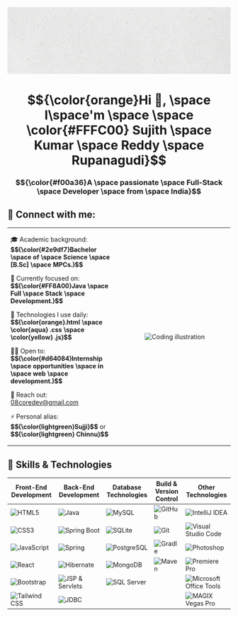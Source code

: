 ![CodeByReddy Banner Image](./banner.gif)
<!--------------------------------------------------------------------------------------------------------------------------------------------------------->
<h1 align="center">$${\color{orange}Hi 👋, \space I\space'm \space \space \color{#FFFC00} Sujith \space Kumar \space Reddy \space Rupanagudi}$$
</h1>
<h3 align="center">$${\color{#f00a36}A \space passionate \space Full-Stack \space Developer \space from \space India}$$</h3>


## 🤝 Connect with me:
<p align="left">
</p>

<table align="center" border="0">
  <tr>
    <td width="50%" align="left" style="vertical-align: top;">
      <p>🎓 Academic background: <strong>$${\color{#2e9df7}Bachelor \space of \space Science \space [B.Sc] \space MPCs.}$$</strong></p>
      <p>🌱 Currently focused on: <strong>$${\color{#FF8A00}Java \space Full \space Stack \space Development.}$$</strong></p>
      <p>🤔 Technologies I use daily: <strong>$${\color{orange}.html \space \color{aqua} .css \space \color{yellow} .js}$$</strong></p>
      <p>🧑‍💼 Open to: <strong>$${\color{#d64084}Internship \space opportunities \space in \space web \space development.}$$</strong></p>
      <p>📧 Reach out: <a href="mailto:08coredev@gmail.com">08coredev@gmail.com</a></p> 
      <p>⚡ Personal alias: <strong>$${\color{lightgreen}Sujji}$$</strong> or <strong>$${\color{lightgreen} Chinnu}$$</strong></p>   
    </td>

  <td width="50%" align="center">
      <img align="center" alt="Coding illustration"; " src="https://repository-images.githubusercontent.com/588181932/e36ec678-7984-4cdd-8e4c-a3932772ff8e">
    </td>
  </tr>
</table>

<!-- -------------------------------------------------------------------------------------------------------------------------------------------------------------->

## 🚀 Skills & Technologies

| **Front-End Development** | **Back-End Development** | **Database Technologies** | **Build & Version Control** | **Other Technologies** |
|---------------------------|--------------------------|---------------------------|-----------------------------|------------------------|
| ![HTML5](https://img.shields.io/badge/HTML5-E34F26?style=for-the-badge&logo=html5&logoColor=white) | ![Java](https://img.shields.io/badge/Java-007396?style=for-the-badge&logo=java&logoColor=white) | ![MySQL](https://img.shields.io/badge/MySQL-4479A1?style=for-the-badge&logo=mysql&logoColor=white) | ![GitHub](https://img.shields.io/badge/GitHub-181717?style=for-the-badge&logo=github&logoColor=white) | ![IntelliJ IDEA](https://img.shields.io/badge/IntelliJ_IDEA-000000?style=for-the-badge&logo=intellij-idea&logoColor=white) |
| ![CSS3](https://img.shields.io/badge/CSS3-1572B6?style=for-the-badge&logo=css3&logoColor=white) | ![Spring Boot](https://img.shields.io/badge/Spring_Boot-6DB33F?style=for-the-badge&logo=spring-boot&logoColor=white) | ![SQLite](https://img.shields.io/badge/SQLite-003B57?style=for-the-badge&logo=sqlite&logoColor=white) | ![Git](https://img.shields.io/badge/Git-F05032?style=for-the-badge&logo=git&logoColor=white) | ![Visual Studio Code](https://img.shields.io/badge/Visual_Studio_Code-0078d4?style=for-the-badge&logo=visual-studio-code&logoColor=white) |
| ![JavaScript](https://img.shields.io/badge/JavaScript-F7DF1E?style=for-the-badge&logo=javascript&logoColor=black) | ![Spring](https://img.shields.io/badge/Spring-6DB33F?style=for-the-badge&logo=spring&logoColor=white) | ![PostgreSQL](https://img.shields.io/badge/PostgreSQL-336791?style=for-the-badge&logo=postgresql&logoColor=white) | ![Gradle](https://img.shields.io/badge/Gradle-02303A?style=for-the-badge&logo=gradle&logoColor=white) | ![Photoshop](https://img.shields.io/badge/Adobe_Photoshop-31A8FF?style=for-the-badge&logo=adobe-photoshop&logoColor=white) |
| ![React](https://img.shields.io/badge/React-61DAFB?style=for-the-badge&logo=react&logoColor=black) | ![Hibernate](https://img.shields.io/badge/Hibernate-59666C?style=for-the-badge&logo=hibernate&logoColor=white) | ![MongoDB](https://img.shields.io/badge/MongoDB-47A248?style=for-the-badge&logo=mongodb&logoColor=white) | ![Maven](https://img.shields.io/badge/Maven-C71A36?style=for-the-badge&logo=apache-maven&logoColor=white) | ![Premiere Pro](https://img.shields.io/badge/Adobe_Premiere_Pro-9999FF?style=for-the-badge&logo=adobe-premiere-pro&logoColor=white) |
| ![Bootstrap](https://img.shields.io/badge/Bootstrap-563D7C?style=for-the-badge&logo=bootstrap&logoColor=white) | ![JSP & Servlets](https://img.shields.io/badge/JSP%20%26%20Servlets-007396?style=for-the-badge&logo=java&logoColor=white) | ![SQL Server](https://img.shields.io/badge/SQL%20Server-CC2927?style=for-the-badge&logo=microsoft-sql-server&logoColor=white) |  | ![Microsoft Office Tools](https://img.shields.io/badge/Microsoft_Office-D83B01?style=for-the-badge&logo=microsoft-office&logoColor=white) |
| ![Tailwind CSS](https://img.shields.io/badge/Tailwind_CSS-06B6D4?style=for-the-badge&logo=tailwind-css&logoColor=white) | ![JDBC](https://img.shields.io/badge/JDBC-007396?style=for-the-badge&logo=java&logoColor=white) |  |  | ![MAGIX Vegas Pro](https://img.shields.io/badge/Vegas_Pro-ACACAC?style=for-the-badge&logo=vegas-pro&logoColor=white) |


